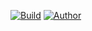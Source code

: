 [![Build](https://forthebadge.com/images/badges/built-with-love.svg)](https://forthebadge.com)
[![Author](https://forthebadge.com/images/badges/designed-in-inkscape.svg)](https://forthebadge.com)
